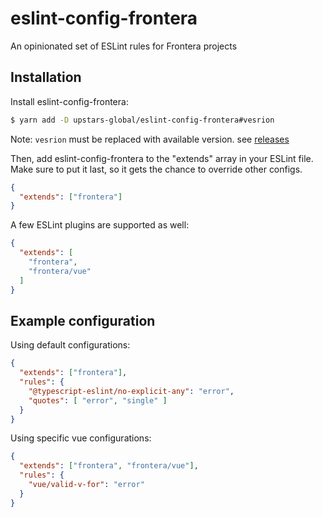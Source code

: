 # eslint-config-frontera

An opinionated set of ESLint rules for Frontera projects

## Installation
Install eslint-config-frontera:

```bash
$ yarn add -D upstars-global/eslint-config-frontera#vesrion
```

Note: `vesrion` must be replaced with available version. see [releases](https://github.com/upstars-global/eslint-config-frontera/releases)

Then, add eslint-config-frontera to the "extends" array in your ESLint file.
Make sure to put it last, so it gets the chance to override other configs.

```json
{
  "extends": ["frontera"]
}
```

A few ESLint plugins are supported as well:
```json
{
  "extends": [
    "frontera",
    "frontera/vue"
  ]
}
```

## Example configuration
Using default configurations:
```json
{
  "extends": ["frontera"],
  "rules": {
    "@typescript-eslint/no-explicit-any": "error",
    "quotes": [ "error", "single" ]
  }
}
```

Using specific vue configurations:
```json
{
  "extends": ["frontera", "frontera/vue"],
  "rules": {
    "vue/valid-v-for": "error"
  }
}
```
